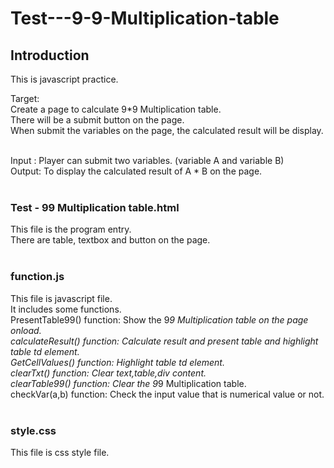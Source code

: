 # Test---9-9-Multiplication-table

## Introduction

This is javascript practice.<br>

Target:<br>
Create a page to calculate 9*9 Multiplication table.<br>
There will be a submit button on the page. <br>
When submit the variables on the page, the calculated result will be display.<br><br>

Input : Player can submit two variables. (variable A and variable B)<br>
Output: To display the calculated result of A * B on the page.<br><br>


### Test - 99 Multiplication table.html
This file is the program entry.<br>
There are table, textbox and button on the page.
<br><br>

### function.js
This file is javascript file.<br>
It includes some functions.<br>
PresentTable99() function: Show the 9*9 Multiplication table on the page onload.<br>
calculateResult() function: Calculate result and present table and highlight table td element.<br>
GetCellValues() function: Highlight table td element.<br>
clearTxt() function: Clear text,table,div content.<br>
clearTable99() function: Clear the 9*9 Multiplication table.<br>
checkVar(a,b) function: Check the input value that is numerical value or not.<br><br>


### style.css
This file is css style file.
